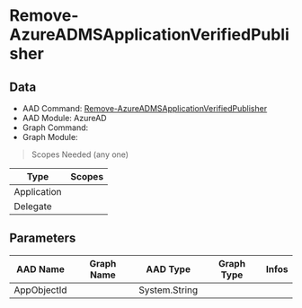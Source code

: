 # Remove-AzureADMSApplicationVerifiedPublisher

> 

## Data

+ AAD Command: [Remove-AzureADMSApplicationVerifiedPublisher](https://docs.microsoft.com/en-us/powershell/module/AzureAD/Remove-AzureADMSApplicationVerifiedPublisher)
+ AAD Module: AzureAD
+ Graph Command: []()
+ Graph Module: 

> Scopes Needed (any one)

|Type|Scopes|
|---|---|
|Application||
|Delegate||

## Parameters

|AAD Name|Graph Name|AAD Type|Graph Type|Infos|
|---|---|---|---|---|
|AppObjectId||System.String|||

